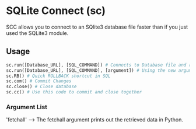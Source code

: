 # SQLite Connect (sc)
SCC allows you to connect to an SQlite3 database file faster than if you just used the SQLite3 module.

## Usage
```python
sc.run([Database_URL], [SQL_COMMAND]) # Connects to Database file and runs SQL code
sc.run([Database_URL], [SQL_COMMAND], [argument]) # Using the new argument parameter, you can change what SLC does with the retrieved data.
sc.RB() # Quick ROLLBACK shortcut in SQL
sc.com() # Commit Changes
sc.close() # Close database
sc.cc() # Use this code to commit and close together
```
### Argument List
'fetchall' --> The fetchall argument prints out the retrieved data in Python.

